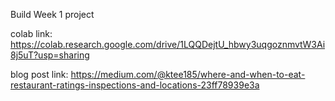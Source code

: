 Build Week 1 project

colab link:       https://colab.research.google.com/drive/1LQQDejtU_hbwy3uqgoznmvtW3Ai8j5uT?usp=sharing

blog post link:   https://medium.com/@ktee185/where-and-when-to-eat-restaurant-ratings-inspections-and-locations-23ff78939e3a

